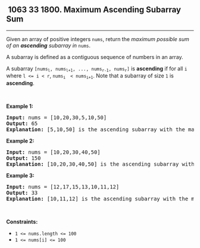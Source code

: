 <h2> 1063 33
1800. Maximum Ascending Subarray Sum</h2><hr><div style="user-select: auto;"><p style="user-select: auto;">Given an array of positive integers <code style="user-select: auto;">nums</code>, return the <em style="user-select: auto;">maximum possible sum of an <strong style="user-select: auto;">ascending</strong> subarray in </em><code style="user-select: auto;">nums</code>.</p>

<p style="user-select: auto;">A subarray is defined as a contiguous sequence of numbers in an array.</p>

<p style="user-select: auto;">A subarray <code style="user-select: auto;">[nums<sub style="user-select: auto;">l</sub>, nums<sub style="user-select: auto;">l+1</sub>, ..., nums<sub style="user-select: auto;">r-1</sub>, nums<sub style="user-select: auto;">r</sub>]</code> is <strong style="user-select: auto;">ascending</strong> if for all <code style="user-select: auto;">i</code> where <code style="user-select: auto;">l &lt;= i &lt; r</code>, <code style="user-select: auto;">nums<sub style="user-select: auto;">i </sub> &lt; nums<sub style="user-select: auto;">i+1</sub></code>. Note that a subarray of size <code style="user-select: auto;">1</code> is <strong style="user-select: auto;">ascending</strong>.</p>

<p style="user-select: auto;">&nbsp;</p>
<p style="user-select: auto;"><strong class="example" style="user-select: auto;">Example 1:</strong></p>

<pre style="user-select: auto;"><strong style="user-select: auto;">Input:</strong> nums = [10,20,30,5,10,50]
<strong style="user-select: auto;">Output:</strong> 65
<strong style="user-select: auto;">Explanation: </strong>[5,10,50] is the ascending subarray with the maximum sum of 65.
</pre>

<p style="user-select: auto;"><strong class="example" style="user-select: auto;">Example 2:</strong></p>

<pre style="user-select: auto;"><strong style="user-select: auto;">Input:</strong> nums = [10,20,30,40,50]
<strong style="user-select: auto;">Output:</strong> 150
<strong style="user-select: auto;">Explanation: </strong>[10,20,30,40,50] is the ascending subarray with the maximum sum of 150.
</pre>

<p style="user-select: auto;"><strong class="example" style="user-select: auto;">Example 3:</strong></p>

<pre style="user-select: auto;"><strong style="user-select: auto;">Input:</strong> nums = [12,17,15,13,10,11,12]
<strong style="user-select: auto;">Output:</strong> 33
<strong style="user-select: auto;">Explanation: </strong>[10,11,12] is the ascending subarray with the maximum sum of 33.
</pre>

<p style="user-select: auto;">&nbsp;</p>
<p style="user-select: auto;"><strong style="user-select: auto;">Constraints:</strong></p>

<ul style="user-select: auto;">
	<li style="user-select: auto;"><code style="user-select: auto;">1 &lt;= nums.length &lt;= 100</code></li>
	<li style="user-select: auto;"><code style="user-select: auto;">1 &lt;= nums[i] &lt;= 100</code></li>
</ul>
</div>